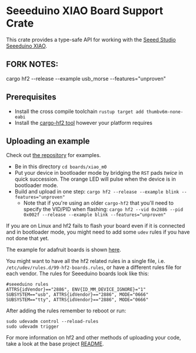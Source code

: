 # Seeeduino XIAO Board Support Crate

This crate provides a type-safe API for working with the [Seeed Studio
Seeeduino XIAO](http://wiki.seeedstudio.com/Seeeduino-XIAO/).

## FORK NOTES:

cargo hf2 --release --example usb_morse --features="unproven"

## Prerequisites

* Install the cross compile toolchain `rustup target add thumbv6m-none-eabi`
* Install the [cargo-hf2 tool](https://crates.io/crates/cargo-hf2) however your
  platform requires

## Uploading an example

Check out [the
repository](https://github.com/atsamd-rs/atsamd/tree/master/boards/xiao_m0/examples)
for examples.

* Be in this directory `cd boards/xiao_m0`
* Put your device in bootloader mode by bridging the `RST` pads _twice_ in
  quick succession. The orange LED will pulse when the device is in bootloader
  mode.
* Build and upload in one step: `cargo hf2 --release --example blink --features="unproven"`
  * Note that if you're using an older `cargo-hf2` that you'll need to specify
    the VID/PID when flashing: `cargo hf2 --vid 0x2886 --pid 0x002f --release
    --example blink --features="unproven"`

If you are on Linux and hf2 fails to flash your board even if it is connected and in bootloader mode, you
might need to add some `udev` rules if you have not done that yet.

The example for adafruit boards is shown [here](https://crates.io/crates/hf2).

You might want to have all the hf2 related rules in a single file, i.e. `/etc/udev/rules.d/99-hf2-boards.rules`, or have
a different rules file for each vendor. The rules for Seeeduino boards look like this:

```Shell
#seeeduino rules
ATTRS{idVendor}=="2886", ENV{ID_MM_DEVICE_IGNORE}="1"
SUBSYSTEM=="usb", ATTRS{idVendor}=="2886", MODE="0666"
SUBSYSTEM=="tty", ATTRS{idVendor}=="2886", MODE="0666"
```

After adding the rules remember to reboot or run:

```Shell
sudo udevadm control --reload-rules
sudo udevadm trigger
```

For more information on hf2 and other methods of uploading your code, take a look at
the base project [README](https://github.com/atsamd-rs/atsamd).
